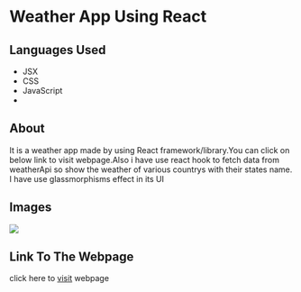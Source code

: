 # Weather App Using  React
<h2>Languages Used</h2>
<ul>
  <li>JSX</li>
  <li>CSS</li>
  <li>JavaScript<li>
</ul>
<h2>About</h1>
<p>It is a weather app made by using React framework/library.You can click on below link to visit webpage.Also i have use react hook to fetch data from weatherApi so show the weather of various countrys with their states name. I have use glassmorphisms effect in its UI</p>
<h2>Images</h2>
<img src="./images/"/>
<h2>Link To The Webpage</h2>
<p>click here to <a href="">visit</a> webpage</p>
